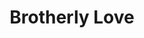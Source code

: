 ---
pid: CH951
title: Brotherly Love
location_transcription: 12th and Chestnut
zipcode: '19102'
outside_phl: 
neighborhood: Rittenhouse Square,Avenue of The Arts
age: '25'
age_range: 20-29
instagram: 
image_file_name: CH_951.jpg
proposal_transcription: A monument that says //brotherly love// with a reflective
  material so that when looked at, we see ourselves and the city around us. Because
  Philly is brotherly love. Similar to //We are// monument at Penn State
topic: Brotherly Love,Philadelphia
topic_summary: 0, 0
type: Sculpture Statue
keywords_other: 
credit: Kayla Csizmazia
image_labels: BROTHERLY LOVE <3
twitter: 
facebook: 
permalink: "/monuments/ch951/"
layout: item-page
---